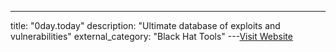 ---
title: "0day.today"
description: "Ultimate database of exploits and vulnerabilities"
external_category: "Black Hat Tools"
---[Visit Website](https://0day.today/)

